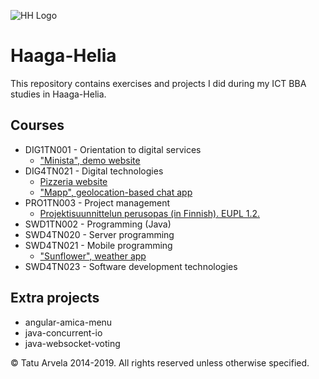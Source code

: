 ![HH Logo](http://www.haaga-helia.fi/sites/all/themes/haagahelia/images/logo.png)

# Haaga-Helia

This repository contains exercises and projects I did during my ICT BBA studies in Haaga-Helia.

## Courses

* DIG1TN001 - Orientation to digital services
  * ["Minista", demo website](DIG1TN001)
* DIG4TN021 - Digital technologies
  * [Pizzeria website](DIG4TN021/Pizzeria)
  * ["Mapp", geolocation-based chat app](DIG4TN021/Mapp)
* PRO1TN003 - Project management
  * [Projektisuunnittelun perusopas (in Finnish). EUPL 1.2.](PRO1TN003)
* SWD1TN002 - Programming (Java)
* SWD4TN020 - Server programming
* SWD4TN021 - Mobile programming
  * ["Sunflower", weather app](SWD4TN021/Sunflower)
* SWD4TN023 - Software development technologies

## Extra projects

* angular-amica-menu
* java-concurrent-io
* java-websocket-voting

&copy; Tatu Arvela 2014-2019. All rights reserved unless otherwise specified.
